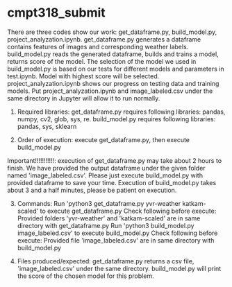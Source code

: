 # cmpt318_submit

There are three codes show our work: get_dataframe.py, build_model.py, project_analyzation.ipynb.
get_dataframe.py generates a dataframe contains features of images and corresponding weather labels.
build_model.py reads the generated dataframe, builds and trains a model, returns score of the model.
The selection of the model we used in build_model.py is based on our tests for different models and parameters in test.ipynb.
Model with highest score will be selected. project_analyzation.ipynb shows our progress on testing data and training models.
Put project_analyzation.ipynb and image_labeled.csv under the same directory in Jupyter will allow it to run normally.  
1. Required libraries:
	get_dataframe.py requires following libraries: pandas, numpy, cv2, glob, sys, re.
	build_model.py requires following libraries: pandas, sys, sklearn

2. Order of execution: execute get_dataframe.py, then execute build_model.py

Important!!!!!!!!!!!: execution of get_dataframe.py may take about 2 hours to finish.
		      We have provided the output dataframe under the given folder named 'image_labeled.csv'.
		      Please just execute build_model.py with provided dataframe to save your time.
		      Execution of build_model.py takes about 3 and a half minutes, please be patient on execution.		      	

3. Commands:
	Run 'python3 get_dataframe.py yvr-weather katkam-scaled' to execute get_dataframe.py
		Check following before execute: Provided folders 'yvr-weather' and 'katkam-scaled' are in same directory with get_dataframe.py
	Run 'python3 build_model.py image_labeled.csv' to execute build_model.py
		Check following before execute: Provided file 'image_labeled.csv' are in same directory with build_model.py 

4. Files produced/expected:
	get_dataframe.py returns a csv file, 'image_labeled.csv' under the same directory.
	build_model.py will print the score of the chosen model for this problem.
